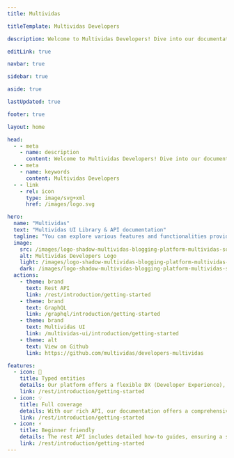 ```yaml
---
title: Multividas

titleTemplate: Multividas Developers

description: Welcome to Multividas Developers! Dive into our documentation to explore a wide range of features and functionalities.

editLink: true

navbar: true

sidebar: true

aside: true

lastUpdated: true

footer: true

layout: home

head:
  - - meta
    - name: description
      content: Welcome to Multividas Developers! Dive into our documentation to explore a wide range of features and functionalities.
  - - meta
    - name: keywords
      content: Multividas Developers
  - - link
    - rel: icon
      type: image/svg+xml
      href: /images/logo.svg

hero:
  name: "Multividas"
  text: "Multividas UI Library & API documentation"
  tagline: "You can explore various features and functionalities provided by our documentation."
  image:
    src: /images/logo-shadow-multividas-blogging-platform-multividas-social-media-blog-multividas-posts-threads-multividas-comments-discussions-multividas-short-texts-multividas-social-blogging.png
    alt: Multividas Developers Logo
    light: /images/logo-shadow-multividas-blogging-platform-multividas-social-media-blog-multividas-posts-threads-multividas-comments-discussions-multividas-short-texts-multividas-social-blogging.png
    dark: /images/logo-shadow-multividas-blogging-platform-multividas-social-media-blog-multividas-posts-threads-multividas-comments-discussions-multividas-short-texts-multividas-social-blogging.png
  actions:
    - theme: brand
      text: Rest API
      link: /rest/introduction/getting-started
    - theme: brand
      text: GraphQL
      link: /graphql/introduction/getting-started
    - theme: brand
      text: Multividas UI
      link: /multividas-ui/introduction/getting-started
    - theme: alt
      text: View on Github
      link: https://github.com/multividas/developers-multividas

features:
  - icon: 🔑
    title: Typed entities
    details: Our platform offers a flexible DX (Developer Experience), made possible by providing references for the returned entities.
    link: /rest/introduction/getting-started
  - icon: 💡
    title: Full coverage
    details: With our rich API, our documentation offers a comprehensive overview of all the possibilities our platform has to offer.
    link: /rest/introduction/getting-started
  - icon: ⚡️
    title: Beginner friendly
    details: The rest API includes detailed how-to guides, ensuring a seamless experience for everyone.
    link: /rest/introduction/getting-started
---
```

